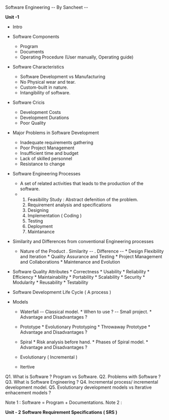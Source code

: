 Software Engineering -- By Sancheet -- 

**Unit -1** 

* Intro
* Software Components
     * Program
     * Documents
     * Operating Procedure (User manually, Operating guide)
       
* Software Characteristics
     * Software Development vs Manufacturing
     * No Physical wear and tear.
     * Custom-built in nature.
     * Intangibility of software.
       
* Software Cricis
     * Development Costs
     * Development Durations
     * Poor Quality
 
* Major Problems in Software Development
     * Inadequate requirements gathering
     * Poor Project Management
     * Insufficient time and budget
     * Lack of skilled personnel
     * Resistance to change
 
* Software Engineering Processes
     * A set of related activities that leads to the production of the software.
     * 1. Feasibility Study : Abstract defenition of the problem.
       2. Requirement analysis and specifications
       3. Designing
       4. Implementation ( Coding )
       5. Testing
       6. Deployment
       7. Maintanance
  
* Similarity and Differences from conventional Engineering processes
     * Nature of the Product
          . Similarity -- 
          . Difference --
      * Design Flexibility and Iteration
      * Quality Assurance and Testing
      * Project Management and Collaborations
      * Maintenance and Evolution
    
* Software Quality Attributes
        * Correctness 
        * Usability
        * Reliability
        * Efficiency
        * Maintainability
        * Portability
        * Scalability
        * Security
        * Modularity
        * Reusability
        * Testability
  
* Software Developmemt Life Cycle ( A process )
* Models
    * Waterfall -- Classical model.
          * When to use ? -- Small project.
          * Advantage and Disadvantages ?
      
    * Prototype
          * Evolutionary Prototyping
          * Throwaway Prototype
          * Advantage and Disadvantages ?
      
    * Spiral
          * Risk analysis before hand.
          * Phases of Spiral model.
          * Advantage and Disadvantages ?
      
    * Evolutionary ( Incremental )
      
    * Itertive
 
Q1. What is Software ? Program vs Software.
Q2. Problems with Software ?
Q3. What is Software Engineering ?
Q4. Incremental process/ incremental development model.
Q5. Evolutionary development models vs Iterative enhacement models ?

Note 1 : Software = Program + Documentations.
Note 2 : 


**Unit - 2**
**Software Requirement Specifications ( SRS )**


